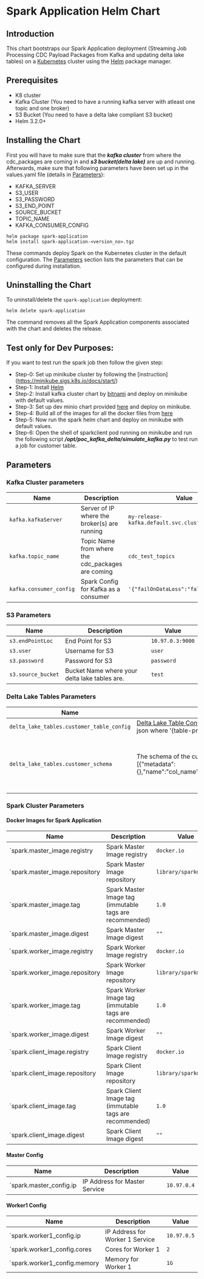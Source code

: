 <!--- app-name: Apache Kafka -->

# Spark Application Helm Chart

## Introduction

This chart bootstraps our Spark Application deployment (Streaming Job Processing CDC Payload Packages from Kafka and updating delta lake tables) on a [Kubernetes](https://kubernetes.io) cluster using the [Helm](https://helm.sh) package manager.

## Prerequisites

- K8 cluster
- Kafka Cluster (You need to have a running kafka server with atleast one topic and one broker)
- S3 Bucket (You need to have a delta lake compliant S3 bucket)
- Helm 3.2.0+

## Installing the Chart

First you will have to make sure that the ***kafka cluster*** from where the cdc_packages are coming in and ***s3 bucket(delta lake)*** are up and running. 
Afterwards, make sure that following parameters have been set up in the values.yaml file (details in [Parameters](#parameters)):

  - KAFKA_SERVER
  - S3_USER
  - S3_PASSWORD
  - S3_END_POINT
  - SOURCE_BUCKET
  - TOPIC_NAME
  - KAFKA_CONSUMER_CONFIG


```console
helm package spark-application
helm install spark-application-<version_no>.tgz
```

These commands deploy Spark on the Kubernetes cluster in the default configuration. The [Parameters](#parameters) section lists the parameters that can be configured during installation.


## Uninstalling the Chart

To uninstall/delete the `spark-application` deployment:

```console
helm delete spark-application
```
The command removes all the Spark Application components associated with the chart and deletes the release.


## Test only for Dev Purposes:

If you want to test run the spark job then follow the given step:

- Step-0: Set up minikube cluster by following the [instruction] (https://minikube.sigs.k8s.io/docs/start/)
- Step-1: Install [Helm](https://helm.sh/docs/intro/install/)  
- Step-2: Install kafka cluster chart by [bitnami](https://github.com/bitnami/charts/tree/main/bitnami/kafka) and deploy on minikube with default values.
- Step-3: Set up dev minio chart provided [here](https://github.com/keenborder786/poc_kafka_delta/tree/main/minio) and deploy on minikube.
- Step-4: Build all of the images for all the docker files from [here](https://github.com/keenborder786/poc_kafka_delta/tree/main)
- Step-5: Now run the spark helm chart and deploy on minikube with default values.
- Step-6: Open the shell of sparkclient pod running on minikube and run the following script ***/opt/poc_kafka_delta/simulate_kafka.py*** to test run a job for customer table.

## Parameters

### Kafka Cluster parameters

| Name                      | Description                                       | Value                                              |
| ------------------------- | -----------------------------------------------   | -------------------------------------------------  |
| `kafka.kafkaServer`       | Server of IP where the broker(s) are running      | `my-release-kafka.default.svc.cluster.local:9092`  |
| `kafka.topic_name`        | Topic Name from where the cdc_packages are coming | `cdc_test_topics`                                  |
| `kafka.consumer_config`   | Spark Config for Kafka as a consumer              | `'{"failOnDataLoss":"false"}'`                     |


### S3 Parameters

| Name                     | Description                                                                             | Value           |
| ------------------------ | --------------------------------------------------------------------------------------- | --------------- |
| `s3.endPointLoc`         | End Point for S3                                                                        | `10.97.0.3:9000`|
| `s3.user`                | Username for S3                                                                         | `user`          |
| `s3.password`            | Password for S3                                                                         | `password`      |
| `s3.source_bucket`       | Bucket Name where your delta lake tables are.                                           | `test`          |


### Delta Lake Tables Parameters

| Name                                       | Description                                                                             | Value           |
| -------------------------------------------| --------------------------------------------------------------------------------------- | --------------- |
| `delta_lake_tables.customer_table_config`  | [Delta Lake Table Config](https://docs.delta.io/latest/table-properties.html) for customer table. You need to povide the configuration in form json where '{table-property:value}'.                                                                         |`'{"delta.appendOnly":"false","delta.enableChangeDataFeed":"true","delta.deletedFileRetentionDuration":"interval 7 days"}'`|  
| `delta_lake_tables.customer_schema`       | The schema of the customer table. Should be provided in the following format: {fields:[{"metadata":{},"name":"col_name","nullable":true/false,"type":"string"/"integer"/"timestamp"/"float"}]}                                           | `'{"fields":[{"metadata":{},"name":"id","nullable":true,"type":"string"},{"metadata":{},"name":"status","nullable":true,"type":"string"},{"metadata":{},"name":"status_metadata","nullable":true,"type":"string"},{"metadata":{},"name":"creator","nullable":true,"type":"string"},{"metadata":{},"name":"created","nullable":true,"type":"timestamp"},{"metadata":{},"name":"creator_type","nullable":true,"type":"string"},{"metadata":{},"name":"updater","nullable":true,"type":"string"},{"metadata":{},"name":"updated","nullable":true,"type":"timestamp"},{"metadata":{},"name":"updater_type","nullable":true,"type":"string"}]}'`|

### Spark Cluster Parameters


#### Docker Images for Spark Application

| Name                            | Description                                                    | Value                |
| ------------------------        | -----------------------------------                            | ---------------      |
| `spark.master_image.registry    | Spark Master Image registry                                    | `docker.io`          |
| `spark.master_image.repository  | Spark Master Image repository                                  | `library/sparkmaster`|
| `spark.master_image.tag         | Spark Master Image tag (immutable tags are recommended)        | `1.0`                |
| `spark.master_image.digest      | Spark Master Image digest                                      | `""`                 |
| `spark.worker_image.registry    | Spark Worker Image registry                                    | `docker.io`          |
| `spark.worker_image.repository  | Spark Worker Image repository                                  | `library/sparkmaster`|
| `spark.worker_image.tag         | Spark Worker Image tag (immutable tags are recommended)        | `1.0`                |
| `spark.worker_image.digest      | Spark Worker Image digest                                      | `""`                 |
| `spark.client_image.registry    | Spark Client Image registry                                    | `docker.io`          |
| `spark.client_image.repository  | Spark Client Image repository                                  | `library/sparkmaster`|
| `spark.client_image.tag         | Spark Client Image tag (immutable tags are recommended)        | `1.0`                |
| `spark.client_image.digest      | Spark Client Image digest                                      | `""`                 |

#### Master Config
| Name                            | Description                                                    | Value                |
| ------------------------        | -----------------------------------                            | -------------------- |
| `spark.master_config.ip         | IP Address for Master Service                                  | `10.97.0.4`          |

#### Worker1 Config
| Name                             | Description                                                    | Value                |
| ------------------------         | -----------------------------------                            | -------------------- |
| `spark.worker1_config.ip         | IP Address for Worker 1 Service                                | `10.97.0.5`          |
| `spark.worker1_config.cores      | Cores for Worker 1                                             | `2`                  |
| `spark.worker1_config.memory     | Memory for Worker 1                                            | `1G`                 |


